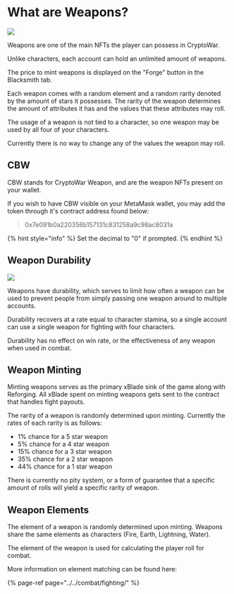 # What are Weapons?

![](../../.gitbook/assets/weapons.png)

Weapons are one of the main NFTs the player can possess in CryptoWar. 

Unlike characters, each account can hold an unlimited amount of weapons.

The price to mint weapons is displayed on the "Forge" button in the Blacksmith tab.

Each weapon comes with a random element and a random rarity denoted by the amount of stars it possesses. The rarity of the weapon determines the amount of attributes it has and the values that these attributes may roll.

The usage of a weapon is not tied to a character, so one weapon may be used by all four of your characters.

Currently there is no way to change any of the values the weapon may roll.

## CBW

CBW stands for CryptoWar Weapon, and are the weapon NFTs present on your wallet.

If you wish to have CBW visible on your MetaMask wallet, you may add the token through it's contract address found below:

> 0x7e091b0a220356b157131c831258a9c98ac8031a

{% hint style="info" %}
Set the decimal to "0" if prompted.
{% endhint %}

## Weapon Durability

![](../../.gitbook/assets/weapon-stamina.png)

Weapons have durability, which serves to limit how often a weapon can be used to prevent people from simply passing one weapon around to multiple accounts.

Durability recovers at a rate equal to character stamina, so a single account can use a single weapon for fighting with four characters.

Durability has no effect on win rate, or the effectiveness of any weapon when used in combat.

## Weapon Minting

Minting weapons serves as the primary xBlade sink of the game along with Reforging. All xBlade spent on minting weapons gets sent to the contract that handles fight payouts.

The rarity of a weapon is randomly determined upon minting. Currently the rates of each rarity is as follows:

* 1% chance for a 5 star weapon
* 5% chance for a 4 star weapon
* 15% chance for a 3 star weapon
* 35% chance for a 2 star weapon
* 44% chance for a 1 star weapon

There is currently no pity system, or a form of guarantee that a specific amount of rolls will yield a specific rarity of weapon.

## Weapon Elements

The element of a weapon is randomly determined upon minting. Weapons share the same elements as characters \(Fire, Earth, Lightning, Water\).

The element of the weapon is used for calculating the player roll for combat.

More information on element matching can be found here:

{% page-ref page="../../combat/fighting/" %}

